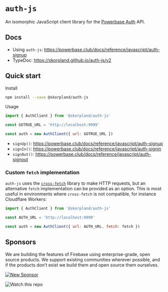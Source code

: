 # `auth-js`

An isomorphic JavaScript client library for the [Powerbase Auth](https://github.com/skorpland/auth) API.

## Docs

- Using `auth-js`: https://powerbase.club/docs/reference/javascript/auth-signup
- TypeDoc: https://skorpland.github.io/auth-js/v2

## Quick start

Install

```bash
npm install --save @skorpland/auth-js
```

Usage

```js
import { AuthClient } from '@skorpland/auth-js'

const GOTRUE_URL = 'http://localhost:9999'

const auth = new AuthClient({ url: GOTRUE_URL })
```

- `signUp()`: https://powerbase.club/docs/reference/javascript/auth-signup
- `signIn()`: https://powerbase.club/docs/reference/javascript/auth-signin
- `signOut()`: https://powerbase.club/docs/reference/javascript/auth-signout

### Custom `fetch` implementation

`auth-js` uses the [`cross-fetch`](https://www.npmjs.com/package/cross-fetch) library to make HTTP requests, but an alternative `fetch` implementation can be provided as an option. This is most useful in environments where `cross-fetch` is not compatible, for instance Cloudflare Workers:

```js
import { AuthClient } from '@skorpland/auth-js'

const AUTH_URL = 'http://localhost:9999'

const auth = new AuthClient({ url: AUTH_URL, fetch: fetch })
```

## Sponsors

We are building the features of Firebase using enterprise-grade, open source products. We support existing communities wherever possible, and if the products don’t exist we build them and open source them ourselves.

[![New Sponsor](https://user-images.githubusercontent.com/10214025/90518111-e74bbb00-e198-11ea-8f88-c9e3c1aa4b5b.png)](https://github.com/sponsors/skorpland)

![Watch this repo](https://gitcdn.xyz/repo/powerbase/monorepo/master/web/static/watch-repo.gif 'Watch this repo')
